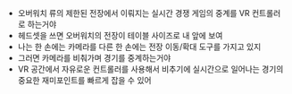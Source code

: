 - 오버워치 류의 제한된 전장에서 이뤄지는 실시간 경쟁 게임의 중계를 VR 컨트롤러로 하는거야
- 헤드셋을 쓰면 오버워치의 전장이 테이블 사이즈로 내 앞에 보여
- 나는 한 손에는 카메라를 다른 한 손에는 전장 이동/확대 도구를 가지고 있지
- 그러면 카메라를 비춰가며 경기를 중계하는거야
- VR 공간에서 자유로운 컨트롤러를 사용해서 비추기에 실시간으로 일어나는 경기의 중요한 재미포인트를 빠르게 잡을 수 있어